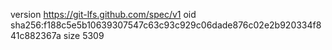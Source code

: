 version https://git-lfs.github.com/spec/v1
oid sha256:f188c5e5b10639307547c63c93c929c06dade876c02e2b920334f841c882367a
size 5309
